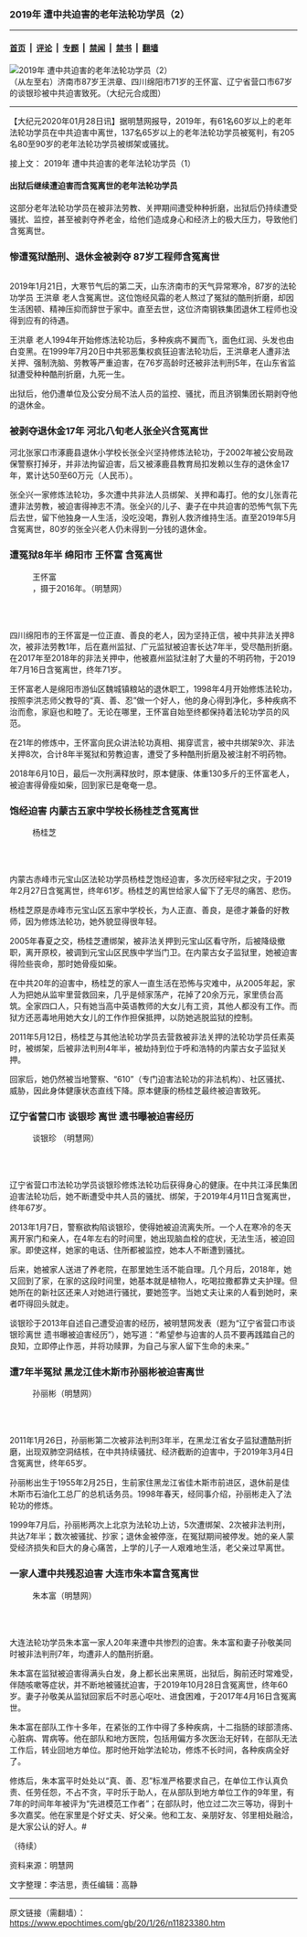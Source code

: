 ### 2019年 遭中共迫害的老年法轮功学员（2） 

---

#### [首页](../../../..?n11823380) &nbsp;|&nbsp; [评论](../../../../../epoch-comment?n11823380) &nbsp;|&nbsp; [专题](../../../../../epoch-special?n11823380) &nbsp;|&nbsp; [禁闻](../../../../../epoch-news?n11823380) &nbsp;|&nbsp; [禁书](../../../../../books?n11823380) &nbsp;|&nbsp; [翻墙](https://github.com/gfw-breaker/nogfw/blob/master/README.md?n11823380)


<div><img alt="2019年 遭中共迫害的老年法轮功学员（2） " class="attachment-djy_600_400 size-djy_600_400 wp-post-image" src="https://i.epochtimes.com/assets/uploads/2020/01/616d474108d4f537f300d02b0aeb03de.jpg"/>
<div class="caption">
 （从左至右）济南市87岁王洪章、四川绵阳市71岁的王怀富、辽宁省营口市67岁的谈银珍被中共迫害致死。（大纪元合成图）
</div></div><hr/><div class="post_content" id="artbody" itemprop="articleBody">
 <!-- article content begin -->
 <p>
  【大纪元2020年01月28日讯】据明慧网报导，2019年，有61名60岁以上的老年法轮功学员在中共迫害中离世，137名65岁以上的老年法轮功学员被冤判，有205名80至90岁的老年法轮功学员被绑架或骚扰。
 </p>
 <p>
  接上文：
  <ok href="https://www.epochtimes.com/gb/20/1/22/n11813096.htm">
   2019年 遭中共迫害的老年法轮功学员（1）
  </ok>
 </p>
 <h4>
  出狱后继续遭迫害而含冤离世的老年法轮功学员
 </h4>
 <p>
  这部分老年法轮功学员在被非法劳教、关押期间遭受种种折磨，出狱后仍持续遭受骚扰、监控，甚至被剥夺养老金，给他们造成身心和经济上的极大压力，导致他们含冤离世。
 </p>
 <h3>
  <b>
   惨遭冤狱酷刑、退休金被剥夺 87岁工程师含冤离世
  </b>
 </h3>
 <p>
  <ok href="https://i.epochtimes.com/assets/uploads/2020/01/2020-1-20-i075603_05.jpg">
   <img alt="" class="wp-image-11825371 aligncenter" src="https://i.epochtimes.com/assets/uploads/2020/01/2020-1-20-i075603_05.jpg"/>
  </ok>
 </p>
 <p>
  2019年1月21日，大寒节气后的第二天，山东济南市的天气异常寒冷，87岁的法轮功学员
  <ok href="https://www.epochtimes.com/gb/tag/%E7%8E%8B%E6%B4%AA%E7%AB%A0.html">
   王洪章
  </ok>
  老人含冤离世。这位饱经风霜的老人熬过了冤狱的酷刑折磨，却因生活困顿、精神压抑而辞世于家中。直至去世，这位济南钢铁集团退休工程师也没得到应有的待遇。
 </p>
 <p>
  <ok href="https://www.epochtimes.com/gb/tag/%E7%8E%8B%E6%B4%AA%E7%AB%A0.html">
   王洪章
  </ok>
  老人1994年开始修炼法轮功后，多种疾病不翼而飞，面色红润、头发也由白变黑。在1999年7月20日中共邪恶集权疯狂迫害法轮功后，王洪章老人遭非法关押、强制洗脑、劳教等严重迫害，在76岁高龄时还被非法判刑5年，在山东省监狱遭受种种酷刑折磨，九死一生。
 </p>
 <p>
  出狱后，他仍遭单位及公安分局不法人员的监控、骚扰，而且济钢集团长期剥夺他的退休金。
 </p>
 <h3>
  <b>
   被剥夺退休金17年 河北八旬老人张全兴含冤离世
  </b>
 </h3>
 <p>
  河北张家口市涿鹿县退休小学校长张全兴坚持修炼法轮功，于2002年被公安局政保警察打掉牙，并非法拘留迫害，后又被涿鹿县教育局扣发赖以生存的退休金17年，累计达50至60万元（人民币）。
 </p>
 <p>
  张全兴一家修炼法轮功，多次遭中共非法人员绑架、关押和毒打。他的女儿张青花遭非法劳教，被迫害得神志不清。张全兴的儿子、妻子在中共迫害的恐怖气氛下先后去世，留下他独身一人生活，没吃没喝，靠别人救济维持生活。直至2019年5月含冤离世，80岁的张全兴老人仍未得到一分钱的退休金。
 </p>
 <h3>
  <b>
   遭冤狱8年半 绵阳市
   <ok href="https://www.epochtimes.com/gb/tag/%E7%8E%8B%E6%80%80%E5%AF%8C.html">
    王怀富
   </ok>
   含冤离世
  </b>
 </h3>
 <figure aria-describedby="caption-attachment-11825377" class="wp-caption aligncenter" id="attachment_11825377" style="width: 210px">
  <ok href="https://i.epochtimes.com/assets/uploads/2020/01/2020-1-20-i075603_08.jpg" target="_blank">
   <img alt="" class="wp-image-11825377 size-full" src="https://i.epochtimes.com/assets/uploads/2020/01/2020-1-20-i075603_08.jpg"/>
  </ok>
  <br/><figcaption class="wp-caption-text" id="caption-attachment-11825377">
   <ok href="https://www.epochtimes.com/gb/tag/%E7%8E%8B%E6%80%80%E5%AF%8C.html">
    王怀富
   </ok>
   ，摄于2016年。（明慧网）
  </figcaption><br/>
 </figure><br/>
 <p>
  四川绵阳市的王怀富是一位正直、善良的老人，因为坚持正信，被中共非法关押8次，被非法劳教1年，后在嘉州监狱、广元监狱被迫害长达7年半，受尽酷刑折磨。在2017年至2018年的非法关押中，他被嘉州监狱注射了大量的不明药物，于2019年7月16日含冤离世，终年71岁。
 </p>
 <p>
  王怀富老人是绵阳市游仙区魏城镇粮站的退休职工，1998年4月开始修炼法轮功，按照李洪志师父教导的“真、善、忍”做一个好人，他的身心得到净化，多种疾病不治而愈，家庭也和睦了。无论在哪里，王怀富自始至终都保持着法轮功学员的风范。
 </p>
 <p>
  在21年的修炼中，王怀富向民众讲法轮功真相、揭穿谎言，被中共绑架9次、非法关押8次，合计8年半冤狱和劳教迫害，遭受了多种酷刑折磨及被注射不明药物。
 </p>
 <p>
  2018年6月10日，最后一次刑满释放时，原本健康、体重130多斤的王怀富老人，被迫害得骨瘦如柴，回到家已是奄奄一息。
 </p>
 <h3>
  <b>
   饱经迫害 内蒙古五家中学校长杨桂芝含冤离世
  </b>
 </h3>
 <figure aria-describedby="caption-attachment-11825381" class="wp-caption aligncenter" id="attachment_11825381" style="width: 187px">
  <ok href="https://i.epochtimes.com/assets/uploads/2020/01/2020-1-20-i075603_10.jpg" target="_blank">
   <img alt="" class="wp-image-11825381" src="https://i.epochtimes.com/assets/uploads/2020/01/2020-1-20-i075603_10.jpg"/>
  </ok>
  <br/><figcaption class="wp-caption-text" id="caption-attachment-11825381">
   杨桂芝
  </figcaption><br/>
 </figure><br/>
 <p>
  内蒙古赤峰市元宝山区法轮功学员杨桂芝饱经迫害，多次历经牢狱之灾，于2019年2月27日含冤离世，终年61岁。杨桂芝的离世给家人留下了无尽的痛苦、悲伤。
 </p>
 <p>
  杨桂芝原是赤峰市元宝山区五家中学校长，为人正直、善良，是德才兼备的好教师，因为修炼法轮功，她外貌显得很年轻。
 </p>
 <p>
  2005年春夏之交，杨桂芝遭绑架，被非法关押到元宝山区看守所，后被降级撤职，离开原校，被调到元宝山区民族中学当门卫。在内蒙古女子监狱里，她被迫害得险些丧命，那时她骨瘦如柴。
 </p>
 <p>
  在中共20年的迫害中，杨桂芝的家人一直生活在恐怖与灾难中，从2005年起，家人为把她从监牢里营救回来，几乎是倾家荡产，花掉了20余万元，家里债台高筑。全家四口人，只有她当高中英语教师的大女儿有工资，其他人都没有工作。而狱方还恶毒地用她大女儿的工作作担保抵押，以防她逃脱监狱的控制。
 </p>
 <p>
  2011年5月12日，杨桂芝与其他法轮功学员去营救被非法关押的法轮功学员任素英时，被绑架，后被非法判刑4年半，被劫持到位于呼和浩特的内蒙古女子监狱关押。
 </p>
 <p>
  回家后，她仍然被当地警察、“610”（专门迫害法轮功的非法机构）、社区骚扰、威胁，因此身体健康状态直线下降。原本健康的杨桂芝最终被迫害致死。
 </p>
 <h3>
  <b>
   辽宁省营口市
   <ok href="https://www.epochtimes.com/gb/tag/%E8%B0%88%E9%93%B6%E7%8F%8D.html">
    谈银珍
   </ok>
   离世 遗书曝被迫害经历
  </b>
 </h3>
 <figure aria-describedby="caption-attachment-11825389" class="wp-caption aligncenter" id="attachment_11825389" style="width: 163px">
  <ok href="https://i.epochtimes.com/assets/uploads/2020/01/2020-1-20-i075603_12.jpg" target="_blank">
   <img alt="" class="size-full wp-image-11825389" src="https://i.epochtimes.com/assets/uploads/2020/01/2020-1-20-i075603_12.jpg"/>
  </ok>
  <br/><figcaption class="wp-caption-text" id="caption-attachment-11825389">
   <ok href="https://www.epochtimes.com/gb/tag/%E8%B0%88%E9%93%B6%E7%8F%8D.html">
    谈银珍
   </ok>
   （明慧网）
  </figcaption><br/>
 </figure><br/>
 <p>
  辽宁省营口市法轮功学员谈银珍修炼法轮功后获得身心的健康。在中共江泽民集团迫害法轮功后，她不断遭受中共人员的骚扰、绑架，于2019年4月11日含冤离世，终年67岁。
 </p>
 <p>
  2013年1月7日，警察欲构陷谈银珍，使得她被迫流离失所。一个人在寒冷的冬天离开家门和亲人，在4年左右的时间里，她出现脑血栓的症状，无法生活，被迫回家。即使这样，她家的电话、住所都被监控，她本人不断遭到骚扰。
 </p>
 <p>
  后来，她被家人送进了养老院，在那里她生活不能自理。几个月后，2018年，她又回到了家，在家的这段时间里，她基本就是植物人，吃喝拉撒都靠丈夫护理。但她所在的新社区还来人对她进行骚扰，要她签字。当她丈夫让来的人看到她时，来者吓得回头就走。
 </p>
 <p>
  谈银珍于2013年自述自己遭受迫害的经历，被明慧网发表（题为“辽宁省营口市谈银珍离世 遗书曝被迫害经历”），她写道：“希望参与迫害的人员不要再践踏自己的良知，立即停止作恶，并将功赎罪，为自己与家人留下生命的未来。”
 </p>
 <h3>
  <b>
   遭7年半冤狱 黑龙江佳木斯市孙丽彬被迫害离世
  </b>
 </h3>
 <figure aria-describedby="caption-attachment-11825391" class="wp-caption aligncenter" id="attachment_11825391" style="width: 300px">
  <ok href="https://i.epochtimes.com/assets/uploads/2020/01/2020-1-20-i075603_13.jpg" target="_blank">
   <img alt="" class="size-full wp-image-11825391" src="https://i.epochtimes.com/assets/uploads/2020/01/2020-1-20-i075603_13.jpg"/>
  </ok>
  <br/><figcaption class="wp-caption-text" id="caption-attachment-11825391">
   孙丽彬（明慧网）
  </figcaption><br/>
 </figure><br/>
 <p>
  2011年1月26日，孙丽彬第二次被非法判刑3年半，在黑龙江省女子监狱遭酷刑折磨，出现双肺空洞结核，在中共持续骚扰、经济截断的迫害中，于2019年3月4日含冤离世，终年65岁。
 </p>
 <p>
  孙丽彬出生于1955年2月25日，生前家住黑龙江省佳木斯市前进区，退休前是佳木斯市石油化工总厂的总机话务员。1998年春天，经同事介绍，孙丽彬走入了法轮功的修炼。
 </p>
 <p>
  1999年7月后，孙丽彬两次上北京为法轮功上访，5次遭绑架、2次被非法判刑，共达7年半；数次被骚扰、抄家；退休金被停涨，在冤狱期间被停发。她的亲人蒙受经济损失和巨大的身心痛苦，上学的儿子一人艰难地生活，老父亲过早离世。
 </p>
 <h3>
  <b>
   一家人遭中共残忍迫害 大连市朱本富含冤离世
  </b>
 </h3>
 <figure aria-describedby="caption-attachment-11825401" class="wp-caption aligncenter" id="attachment_11825401" style="width: 207px">
  <ok href="https://i.epochtimes.com/assets/uploads/2020/01/2020-1-20-i075603_07.jpg" target="_blank">
   <img alt="" class="size-full wp-image-11825401" src="https://i.epochtimes.com/assets/uploads/2020/01/2020-1-20-i075603_07.jpg"/>
  </ok>
  <br/><figcaption class="wp-caption-text" id="caption-attachment-11825401">
   朱本富（明慧网）
  </figcaption><br/>
 </figure><br/>
 <p>
  大连法轮功学员朱本富一家人20年来遭中共惨烈的迫害。朱本富和妻子孙敬美同时被非法判刑7年，均遭非人的酷刑折磨。
 </p>
 <p>
  朱本富在监狱被迫害得满头白发，身上都长出来黑斑，出狱后，胸前还时常难受，伴随咳嗽等症状，并不断地被骚扰迫害，于2019年10月28日含冤离世，终年60岁。妻子孙敬美从监狱回家后不时恶心呕吐、进食困难，于2017年4月16日含冤离世。
 </p>
 <p>
  朱本富在部队工作十多年，在紧张的工作中得了多种疾病，十二指肠的球部溃疡、心脏病、胃病等。他在部队和地方医院，包括用偏方多次医治无好转，在部队无法工作后，转业回地方单位。那时他开始学法轮功，修炼不长时间，各种疾病全好了。
 </p>
 <p>
  修炼后，朱本富平时处处以“真、善、忍”标准严格要求自己，在单位工作认真负责、任劳任怨，不占不贪，平时乐于助人，在从部队到地方单位工作的9年里，有7年的时间年年被评为“先进模范工作者”；在部队时，他立过二次三等功，得到十多次嘉奖。他在家里是个好丈夫、好父亲。他和工友、亲朋好友、邻里相处融洽，是大家公认的好人。#
 </p>
 <p>
  （待续）
 </p>
 <p>
  资料来源：明慧网
 </p>
 <p>
  文字整理：李洁思，责任编辑：高静
 </p>
 <!-- article content end -->
 <div id="below_article_ad">
 </div>
</div>


---

原文链接（需翻墙）：https://www.epochtimes.com/gb/20/1/26/n11823380.htm
